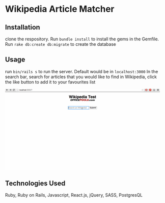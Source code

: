 # Wikipedia Article Matcher

## Installation
clone the respository. Run `bundle install` to install the gems in the Gemfile.
Run `rake db:create db:migrate` to create the database

## Usage
run `bin/rails s` to run the server. Default would be in `localhost:3000`
In the search bar, search for articles that you would like to find in Wikipedia, click the like button to add it to your favourites list

![alt tag](https://github.com/pauloancheta/wikipedia-matcher/blob/master/wikipedia-matcher-demo.gif)

## Technologies Used
Ruby, Ruby on Rails, Javascript, React.js, jQuery, SASS, PostgresQL